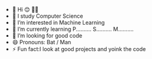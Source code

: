 - 👋 Hi 😊 👋🏼 
- 💪 I study Computer Science
- 👀 I’m interested in Machine Learning
- 🌱 I’m currently learning P.......... S.......... M..........
- 💞️ I’m looking for good code
- 😄 Pronouns: Bat / Man
- ⚡ Fun fact:I look at good projects and yoink the code

<!---
ctrl-C-ctrl-V-Loki/ctrl-C-ctrl-V-Loki is a ✨ special ✨ repository because its `README.md` (this file) appears on your GitHub profile.
You can click the Preview link to take a look at your changes.
--->
